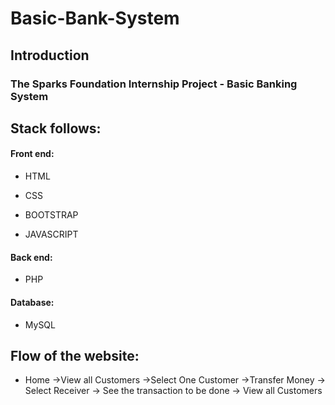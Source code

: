 # Basic-Bank-System

## Introduction

### The Sparks Foundation Internship Project - Basic Banking System
## Stack follows:

#### Front end:
+ HTML
- CSS
* BOOTSTRAP
+ JAVASCRIPT
#### Back end:
+ PHP
#### Database:
+ MySQL

## Flow of the website:
+ Home ->View all Customers ->Select One Customer ->Transfer Money -> Select Receiver -> See the transaction to be done -> View all Customers
